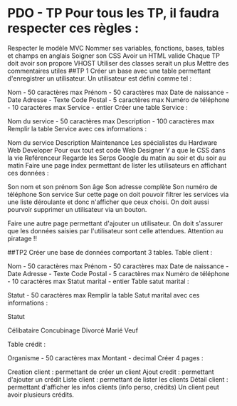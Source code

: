 # PDO - TP Pour tous les TP, il faudra respecter ces règles :

Respecter le modèle MVC
Nommer ses variables, fonctions, bases, tables et champs en anglais
Soigner son CSS
Avoir un HTML valide
Chaque TP doit avoir son propore VHOST
Utiliser des classes serait un plus
Mettre des commentaires utiles
##TP 1 Créer un base avec une table permettant d'enregistrer un utilisateur. Un utilisateur est défini comme tel :

Nom - 50 caractères max
Prénom - 50 caractères max
Date de naissance - Date
Adresse - Texte
Code Postal - 5 caractères max
Numéro de téléphone - 10 caractères max
Service - entier
Créer une table Service :

Nom du service - 50 caractères max
Description - 100 caractères max
Remplir la table Service avec ces informations :

Nom du service	Description
Maintenance	Les spécialistes du Hardware
Web Developer	Pour eux tout est code
Web Designer	Y a que le CSS dans la vie
Reférenceur	Regarde les Serps Google du matin au soir et du soir au matin
Faire une page index permettant de lister les utilisateurs en affichant ces données :

Son nom et son prénom
Son âge
Son adresse complète
Son numéro de téléphone
Son service
Sur cette page on doit pouvoir filtrer les services via une liste déroulante et donc n'afficher que ceux choisi.
On doit aussi pourvoir supprimer un utilisateur via un bouton.

Faire une autre page permettant d'ajouter un utilisateur. On doit s'assurer que les données saisies par l'utilisateur sont celle attendues.
Attention au piratage !!

##TP2 Créer une base de données comportant 3 tables.
Table client :

Nom - 50 caractères max
Prénom - 50 caractères max
Date de naissance - Date
Adresse - Texte
Code Postal - 5 caractères max
Numéro de téléphone - 10 caractères max
Statut marital - entier
Table satut marital :

Statut - 50 caractères max
Remplir la table Satut marital avec ces informations :

Statut

Célibataire
Concubinage
Divorcé
Marié Veuf

Table crédit :

Organisme - 50 caractères max
Montant - decimal
Créer 4 pages :

Creation client : permettant de créer un client
Ajout credit : permettant d'ajouter un crédit
Liste client : permettant de lister les clients
Détail client : permettant d'afficher les infos clients (info perso, crédits)
Un client peut avoir plusieurs crédits.
